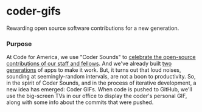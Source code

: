 # coder-gifs

Rewarding open source software contributions for a new generation.

### Purpose

At Code for America, we use "Coder Sounds" to [celebrate the open-source contributions of our staff and fellows][celebrate]. And we've already built [two][github_scream] [generations][flying_chicken] of apps to make it work. But, it turns out that loud noises, sounding at seemingly-random intervals, are not a boon to productivity. So, in the spirit of Coder Sounds, and in the process of iterative development, a new idea has emerged: Coder GIFs. When code is pushed to GitHub, we'll use the big-screen TVs in our office to display the coder's personal GIF, along with some info about the commits that were pushed.

[celebrate]: http://codeforamerica.org/2011/04/26/github-pushes-screaming-hawks-and-a-culture-of-collaboration/
[github_scream]: https://github.com/codeforamerica/github_scream
[flying_chicken]: https://github.com/codeforamerica/flying_chicken
